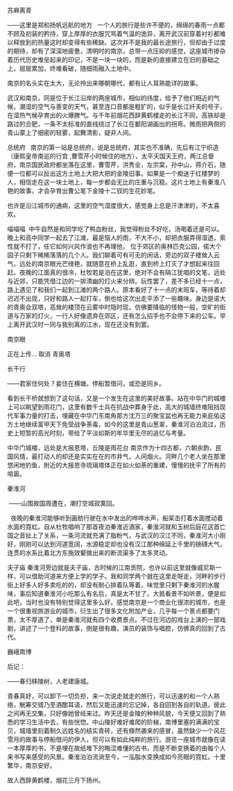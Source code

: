 苏麻离青

——这里是郑和扬帆远航的地方
  ​
一个人的旅行是些许不便的，绵绵的春雨一点都不顾及初装的矜持，穿上厚厚的衣服咒骂着气温的诡异，离开武汉前穿着衬衫都难以释放到的热量这时却变得有些稀缺。这次并不是我的最长途旅行，但却由于过度的期待，却有了深深地疲惫，清明时的南京，总带一点压抑的感觉，这座城市掺杂着历代历史堆垒起来的印记，不是一块一块的，而是新的直接建立在旧的基础之上，层层累加，终难看破，随细雨融入土地中。

南京的名头实在太大，无论拎出来哪朝哪代，都有让人耳熟能详的故事。

武汉和南京，同是位于长江沿岸的两座城市，相似的纬度，给予了他们相近的气候，潮湿的空气与善变的天气，甚至连口音都是粗犷的，似乎是长江纤夫的号子，在湿热气候孕育出的火爆脾气。与千年前烟花西辞黄鹤楼走的长江不同，高铁却是路过的合肥，一条不太标准的直线绕过了长江在鄱阳湖画出的拐弯。微雨把两侧的青山蒙上了细密的轻雾，起舞清影，疑非人间。

﻿总统府
  南京的第一站是总统府，说是总统府，其实也不准确，先后有江宁织造（康熙皇帝南巡的行宫 ,曹雪芹小时候住的地方），太平天国天王府，两江总督府，南京国民政府都坐落在这里，曹雪芹，洪秀全，左宗棠，孙中山，蒋介石，随便一位都可以扯出这方土地上大把大把的金陵旧事。如果是一个痴迷于红楼梦的人，相信走在这一块土地上，每一步都会无比的庄重与沉稳。这片土地上有秦淮八艳的故事，才会孕育出曹公笔下金陵十二钗的生花妙笔。

​也许是沿江城市的通病，这里的空气湿度很大，感觉身上总是汗津津的，不太喜欢。

﻿喵喵喵
 中午自然是和同学吃了鸭血粉丝，我觉得粉丝不好吃，汤喝着还是可以。晚上和高中同学一起去了江滩，最是恼人的雨，不大不小，却把衣服弄得湿透，索性就不打了，任它如何兴风作浪也不再理他， 位于郊区的奥林匹克公园，偌大个园子只剩下稀稀落落的几个人。我们聊着可有可无的闲话，旁边的双子楼耸入云气，远处的南京眼光芒绮艳，就随意在桥上乱逛，直到桥上灯灭了才想起来往回赶。夜晚的江面真的很冷，杜牧若是泊在这里，绝对不会有隔江犹唱的文笔，远处与近郊，只能凭借江边的一排清幽的灯火来分辨。玩性罢了，差不多已经十一点，路上遇见了和我们一起到江滩的两个路人。原本看好了十一点的末班车，等待着却迟迟不出现，只好和路人一起打车，倒也给这次出走平添了一些趣味。身边是诺大的青奥会双塔，高耸的楼顶在云雾中时隐时现，仿佛要降临的怪物一般，空旷的街道与万家的灯火，一行人好像遗弃在郊区，还有怎么招手也不会停下来的公车。早上离开武汉时一同与我别离的江水，现在还没有到罢。

﻿南京眼

正在上传…
取消
﻿青奥塔


长干行

——君家住何处？妾住在横塘。停船暂借问，或恐是同乡。

看到长干桥就想到了这句话，又是一个发生在这里的美好故事。站在中华门的城楼上可以眺望到雨花门，这里有数千士兵在抗战中葬身于此，高大的城墙终难阻挡现代军事力量的打击，埋藏在中华门东南角那方沈万三的聚宝盆也再无能力来庇佑这方土地继续富甲天下免受战争荼毒，如今的这里是青山葱翠，秦淮河泊泊流过，历史上短暂的高光时刻，带给了平淡如斯的年华里无尽的追忆与考量。

﻿中华门城楼，远处是大报恩塔，丘陵是雨花台
南京作为十四古都，六朝余韵，民国风情，最打动人的却还是实实在在的市井气，人间烟火。河畔几个老人坐在那里悠闲地钓鱼，附近的大报恩寺琉璃塔体正在如火如荼的重建，慢慢的抚平了所有的喧嚣。

秦淮河​

 ——山围故国周遭在，潮打空城寂寞回。​

  夜晚的秦淮河能够听到画舫行驶在水中发出的哗哗水声，船桨击打着水面搅动着水面的霓虹。自从杜牧唱响了那首夜泊秦淮近酒家，秦淮河就和玉树后庭花这首亡国之音扯上了关系，一条河流就充满了脂粉气，与武汉的汉江不同，秦淮河大小刚好，刚刚可以达到河道宽阔，水源稳定却也没有汉江那种绵延上千里的磅礴大气，连贯的水系比着北方东施效颦做出来的断流渠多了太多灵动。

夫子庙
秦淮河旁边就是夫子庙，古时候的江南贡院，也许以前这里就像威尼斯一样，可以借助河道来方便上学的学子。我和同学两个就在这里走呀走，河畔的步行街上好多人好多卖吃的的，却没有耐心排着队等着，味觉里只剩下秦淮河的水腥味，事后知道秦淮河小吃那么有名后，真是太不甘了。大抵看景不如听景，便是如此吧，当时也没有特别觉得这里多么好。感觉南京是一个商业化很浓的城市，也是一个很重视旅游业的城市，衍生出了很多文化附加产业，几乎每一个景点都要门票，太不厚道了，单是秦淮河就有四个收费景点。不过在河边的戏台上演的一部戏剧，讲述了一个登科的故事，倒是很有趣，演员的装饰与唱腔，仿佛真的回到了古代。

﻿巍峨南博
​

后记：​

——春归秣陵树，人老建康城。​

青春真好，可以卸下一切负担，来一次说走就走的旅行，可以迅速的和一个人熟络，觥筹交错乃至酒酣耳语，然后又能迅速的忘记掉，各自回到各自的轨道，彼此之间再无交集，只好像她曾经来过。昨天还是金陵的种种风貌，今天便又回到了熟悉的学习生活中去，有些恍惚。中山陵好难好难爬的阶梯，南博里塞的满满的宝贝，城墙里刻着制久远姓名的结实青砖，还有倏然袭来的感冒，虽然缺少一个风花雪月的故事与停船借问的伊人，但可以有如此纯粹的旅行。游览一座城市就像在读一本厚厚的书，不是埋在故纸堆下的晦涩难懂的古书，而是不断变换着的由每个人来书写来感受的风景。秦淮泊泊流淌至今，一泓脂水变换成如今亮眼的霓虹。十里繁华，南京安好。

故人西辞黄鹤楼，烟花三月下扬州。